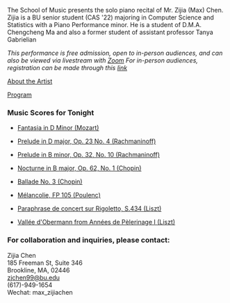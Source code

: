 The School of Music presents the solo piano recital of Mr. Zijia (Max) Chen. Zijia is a BU senior student (CAS '22) majoring in Computer Science and Statistics with a Piano Performance minor. He is a student of D.M.A. Chengcheng Ma and also a former student of assistant professor Tanya Gabrielian

_This performance is free admission, open to in-person audiences, and can also be viewed via livestream with [Zoom](https://us06web.zoom.us/j/7620808128?pwd=QWhuUW1XVHlDci9vZnF4SFJDWkVtQT09)_ 
_For in-person audiences, registration can be made through this [link](https://forms.gle/sEDub4SnDPU4GruK8)_

[About the Artist](/web_doc/music_resume.pdf)

[Program](/web_doc/recital_program.pdf)

### Music Scores for Tonight

-  [Fantasia in D Minor (Mozart)](/web_doc/Mozart_Fantasie_d_minor.pdf)

-  [Prelude in D major, Op. 23 No. 4 (Rachmaninoff)](/web_doc/Rach_Prelude_23_04.pdf)

-  [Prelude in B minor, Op. 32, No. 10 (Rachmaninoff)](/web_doc/Rach_Prelude_32_10.pdf)

-  [Nocturne in B major, Op. 62, No. 1 (Chopin)](/web_doc/Chopin_Nocturne_Op62_no1.pdf)

-  [Ballade No. 3 (Chopin)](/web_doc/Chopin_Ballade_3.pdf)

-  [Mélancolie, FP 105 (Poulenc)](/web_doc/Poulenc_Melancolie.pdf)

-  [Paraphrase de concert sur Rigoletto, S.434 (Liszt)](/web_doc/Regoletto_Liszt.pdf)

-  [Vallée d'Obermann from Années de Pèlerinage I (Liszt)](/web_doc/Liszt_Obermann_Valley.pdf)


### For collaboration and inquiries, please contact:
Zijia Chen <br> 
185 Freeman St, Suite 346 <br> 
Brookline, MA, 02446 <br>
zjchen99@bu.edu <br>
(617)-949-1654 <br>
Wechat: max_zijiachen



